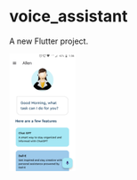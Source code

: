 # voice_assistant

A new Flutter project.

<img src="voice_assistant_screenshot.png" width=23.6% height=27.8%>
